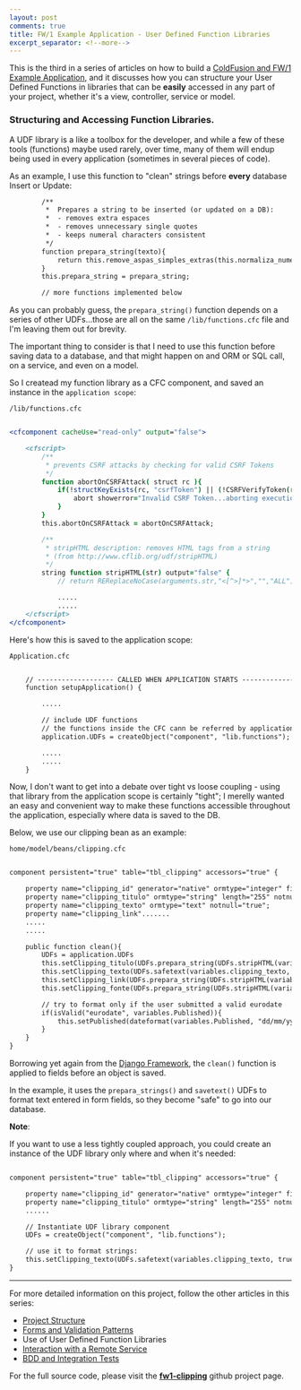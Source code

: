 ```yaml
---
layout: post
comments: true
title: FW/1 Example Application - User Defined Function Libraries
excerpt_separator: <!--more-->
---
```


This is the third in a series of articles on how to build a
[ColdFusion and FW/1 Example Application](https://dezoito.github.io/2015/03/26/fw1-example-app-released/),
and it discusses how you can structure your User Defined Functions in libraries
that can be **easily** accessed in any part of your project, whether it's a view,
controller, service or model.

<!--more-->

### Structuring and Accessing Function Libraries.

A UDF library is a like a toolbox for the developer, and while a few of these tools
(functions) maybe used rarely, over time, many of them will endup being used in
every application (sometimes in several pieces of code).

As an example, I use this function to "clean" strings before **every** database
Insert or Update:

```cfc
        /**
         *  Prepares a string to be inserted (or updated on a DB):
         *  - removes extra espaces
         *  - removes unnecessary single quotes
         *  - keeps numeral characters consistent
         */
        function prepara_string(texto){
            return this.remove_aspas_simples_extras(this.normaliza_numeral(this.remove_espaco_extra(trim(texto))));
        }
        this.prepara_string = prepara_string;

        // more functions implemented below
```

As you can probably guess, the `prepara_string()` function depends on a series
of other UDFs...those are all on the same `/lib/functions.cfc` file and I'm
leaving them out for brevity.

The important thing to consider is that I need to use this function before saving
data to a database, and that might happen on and ORM or SQL call, on a service,
and even on a model.

So I createad my function library as a CFC component, and saved an instance in the
`application scope`:

`/lib/functions.cfc`

```cfm

<cfcomponent cacheUse="read-only" output="false">

    <cfscript>
        /**
         * prevents CSRF attacks by checking for valid CSRF Tokens
         */
        function abortOnCSRFAttack( struct rc ){
            if(!structKeyExists(rc, "csrfToken") || (!CSRFVerifyToken(rc.csrfToken))){
                abort showerror="Invalid CSRF Token...aborting execution.";
            }
        }
        this.abortOnCSRFAttack = abortOnCSRFAttack;

        /**
         * stripHTML description: removes HTML tags from a string
         * (from http://www.cflib.org/udf/stripHTML)
         */
        string function stripHTML(str) output="false" {
            // return REReplaceNoCase(arguments.str,"<[^>]*>","","ALL");

            .....
            .....
    </cfscript>
</cfcomponent>
```

 Here's how this is saved to the application scope:

 `Application.cfc`

```cfc

    // ------------------- CALLED WHEN APPLICATION STARTS ----------------- // 
    function setupApplication() {

        .....

        // include UDF functions
        // the functions inside the CFC cann be referred by application.UDFs.functionName()
        application.UDFs = createObject("component", "lib.functions");

        .....
        .....
    }
```

Now, I don't want to get into a debate over tight vs loose coupling - using that
library from the application scope is certainly "tight"; I merelly wanted an easy
and convenient way to make these functions accessible throughout the application,
especially where data is saved to the DB.

Below, we use our clipping bean as an example:

`home/model/beans/clipping.cfc`

```cfc

component persistent="true" table="tbl_clipping" accessors="true" {

    property name="clipping_id" generator="native" ormtype="integer" fieldtype="id";
    property name="clipping_titulo" ormtype="string" length="255" notnull="true";
    property name="clipping_texto" ormtype="text" notnull="true";
    property name="clipping_link".......
    .....
    .....

    public function clean(){
        UDFs = application.UDFs
        this.setClipping_titulo(UDFs.prepara_string(UDFs.stripHTML(variables.clipping_titulo)));
        this.setClipping_texto(UDFs.safetext(variables.clipping_texto, true));
        this.setClipping_link(UDFs.prepara_string(UDFs.stripHTML(variables.clipping_link)));
        this.setClipping_fonte(UDFs.prepara_string(UDFs.stripHTML(variables.clipping_fonte)));

        // try to format only if the user submitted a valid eurodate
        if(isValid("eurodate", variables.Published)){
            this.setPublished(dateformat(variables.Published, "dd/mm/yyyy")); // handle eurodates
        }
    }
}

```

Borrowing yet again from the [Django Framework](https://www.djangoproject.com),
the `clean()` function is applied to fields before an object is saved.

In the example, it uses the `prepara_strings()` and `savetext()` UDFs to format
text entered in form fields, so they become "safe" to go into our database.

**Note**:

If you want to use a less tightly coupled approach, you could create an instance
of the UDF library only where and when it's needed:

```cfc

component persistent="true" table="tbl_clipping" accessors="true" {

    property name="clipping_id" generator="native" ormtype="integer" fieldtype="id";
    property name="clipping_titulo" ormtype="string" length="255" notnull="true";
    ......

    // Instantiate UDF library component
    UDFs = createObject("component", "lib.functions");

    // use it to format strings:
    this.setClipping_texto(UDFs.safetext(variables.clipping_texto, true))
}

```

 ----


For more detailed information on this project, follow the other articles in this series:

 - [Project Structure](/2015/03/29/fw1-example-app-project-structure/)
 - [Forms and Validation Patterns](/2015/03/30/fw1-example-app-forms_validation/)
 - Use of User Defined Function Libraries
 - [Interaction with a Remote Service](/2015/04/07/fw1-example-accessing-external-service/)
 - [BDD and Integration Tests](/2015/04/18/fw1-example-bdd-integration-testing/)

For the full source code, please visit the **[fw1-clipping](https://github.com/dezoito/fw1-clipping)**
github project page.

